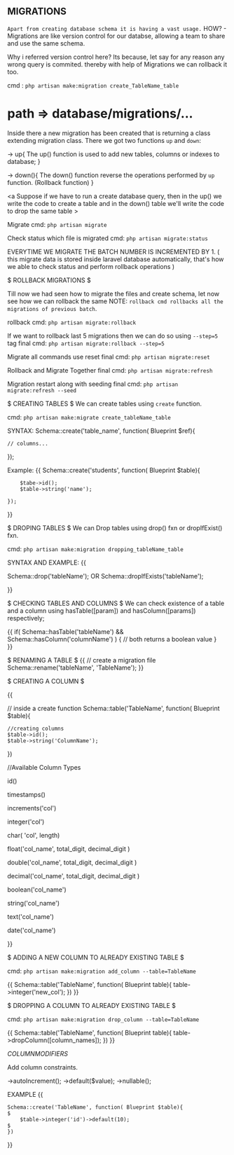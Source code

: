 ##                                             MIGRATIONS

`Apart from creating database schema it is having a vast usage.`
HOW? - Migrations are like version control for our databse, allowing a team to share and use the same schema.

Why i referred version control here?
Its because, let say for any reason any wrong query is commited. thereby with help of Migrations we can rollback it too.                 


cmd : `php artisan make:migration create_TableName_table`


# path => database/migrations/...

Inside there a new migration has been created that is returning a class extending migration class.
There we got two functions `up` and `down`:

-> up{
    The up() function is used to add new tables, columns or indexes to database;
}


-> down(){
    The down() function reverse the operations performed by `up` function. (Rollback function)
} 


<a Suppose if we have to run a create database query, then in the up() we write the code to create a table and in the down() table we'll write the code to drop the same table > 


Migrate cmd:  `php artisan migrate`

Check status which file is migrated cmd: `php artisan migrate:status` 

EVERYTIME WE MIGRATE THE BATCH NUMBER IS INCREMENTED BY 1. 
( this migrate data is stored inside laravel database automatically, that's how we able to check status and perform rollback operations )





$ ROLLBACK MIGRATIONS $

Till now we had seen how to migrate the files and create schema, let now see how we can rollback the same
NOTE: `rollback cmd rollbacks all the migrations of previous batch`.

rollback cmd: `php artisan migrate:rollback`

If we want to rollback last 5 migrations then we can do so using `--step=5` tag
final cmd: `php artisan migrate:rollback --step=5`

Migrate all commands use reset
final cmd: `php artisan migrate:reset`

Rollback and Migrate Together
final cmd: `php artisan migrate:refresh`

Migration restart along with seeding
final cmd: `php artisan migrate:refresh --seed`






$ CREATING TABLES $
We can create tables using  `create`  function.

cmd: `php artisan make:migrate create_tableName_table`

SYNTAX: 
Schema::create('table_name', function( Blueprint $ref){

    // columns...

});

Example:
{{
    Schema::create('students', function( Blueprint $table){

        $tabe->id();
        $table->string('name');

    });
}}





$ DROPING TABLES $
We can Drop tables using drop() fxn or dropIfExist() fxn.

cmd: `php artisan make:migration dropping_tableName_table`

SYNTAX AND EXAMPLE:
{{

Schema::drop('tableName');
        OR
Schema::dropIfExists('tableName');

}}






$ CHECKING TABLES AND COLUMNS $
We can check existence of a table and a column using hasTable([param]) and hasColumn([params]) respectively;

{{
    if( Schema::hasTable('tableName') && Schema::hasColumn('columnName') )
    {
        // both returns a boolean value
    }  
}}






$ RENAMING A TABLE $
{{
    // create a migration file
    Schema::rename('tableName', 'TableName');
}}






$ CREATING A COLUMN $

{{

// inside a create function
Schema::table('TableName', function( Blueprint $table){

    //creating columns
    $table->id();
    $table->string('ColumnName');

})

//Available Column Types

id()

timestamps()

increments('col')

integer('col')

char( 'col', length)

float('col_name', total_digit, decimal_digit )

double('col_name', total_digit, decimal_digit )

decimal('col_name', total_digit, decimal_digit )

boolean('col_name')

string('col_name')

text('col_name')

date('col_name')




}}



$ ADDING A NEW COLUMN TO ALREADY EXISTING TABLE $

cmd: `php artisan make:migration add_column --table=TableName`

{{
    Schema::table('TableName', function( Blueprint table){ 
        table->integer('new_col');
    })
}}





$ DROPPING A COLUMN TO ALREADY EXISTING TABLE $

cmd: `php artisan make:migration drop_column --table=TableName`

{{
    Schema::table('TableName', function( Blueprint table){ 
        table->dropColumn([column_names]);
    })
}}







$COLUMN MODIFIERS$

Add column constraints. 

->autoIncrement();
->default($value);
->nullable();    


EXAMPLE
{{

    Schema::create('TableName', function( Blueprint $table){                                              $
        $table->integer('id')->default(10);                                                               $
    })
}}